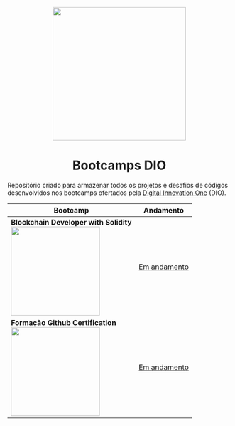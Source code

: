 <p align="center">
  <img width="300px" src="https://hermes.digitalinnovation.one/assets/diome/logo-full.svg">
</p>
<h1 align=center>Bootcamps DIO</h1>

Repositório criado para armazenar todos os projetos e desafios de códigos desenvolvidos nos bootcamps ofertados pela <a href=https://web.dio.me/home/>Digital Innovation One</a> (DIO).

| Bootcamp | Andamento |
| --- | --- |
| <strong>Blockchain Developer with Solidity</strong> <br> <img width="200px" src="https://hermes.dio.me/tracks/2703d237-34d5-4f9a-abd3-63322d3b2789.png"> | <a href=https://github.com/vagnercruz/bootcamps_dio/tree/main/Blockchain%20Developer%20with%20Solidity>Em andamento</a>|
| <strong>Formação Github Certification</strong> <br> <img width="200px" src="https://hermes.dio.me/tracks/972297dc-4357-4af4-abea-89a38853a949.png"> | <a href=https://github.com/vagnercruz/bootcamps_dio/tree/main/Forma%C3%A7%C3%A3o%20Github%20Certification>Em andamento</a>|